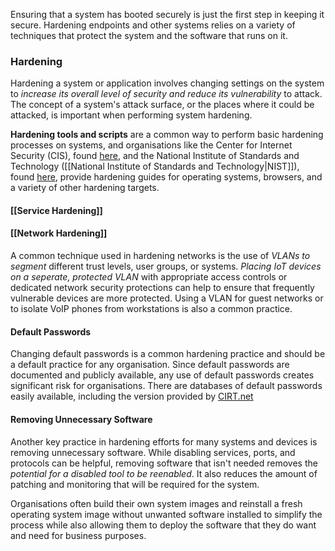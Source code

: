 
Ensuring that a system has booted securely is just the first step in keeping it secure. Hardening endpoints and other systems relies on a variety of techniques that protect the system and the software that runs on it.

### Hardening

Hardening a system or application involves changing settings on the system to *increase its overall level of security and reduce its vulnerability* to attack. The concept of a system's attack surface, or the places where it could be attacked, is important when performing system hardening. 

**Hardening tools and scripts** are a common way to perform basic hardening processes on systems, and organisations like the Center for Internet Security (CIS), found [here](http://www.cisecurity.org/cis-benchmarks), and the National Institute of Standards and Technology ([[National Institute of Standards and Technology|NIST]]), found [here](http://ncp.nist.gov/repository), provide hardening guides for operating systems, browsers, and a variety of other hardening
targets.

#### [[Service Hardening]]

#### [[Network Hardening]]

A common technique used in hardening networks is the use of *VLANs to segment* different trust levels, user groups, or systems. *Placing IoT devices on a seperate, protected VLAN* with appropriate access controls or dedicated network security protections can help to ensure that frequently vulnerable devices are more protected. Using a VLAN for guest networks or to isolate VoIP phones from workstations is also a common practice.

#### Default Passwords

Changing default passwords is a common hardening practice and should be a default practice for any organisation. Since default passwords are documented and publicly available, any use of default passwords creates significant risk for organisations. There are databases of default passwords easily available, including the version provided by [CIRT.net](https://cirt.net/passwords)

#### Removing Unnecessary Software

Another key practice in hardening efforts for many systems and devices is removing unnecessary software. While disabling services, ports, and protocols can be helpful, removing software that isn't needed removes the *potential for a disabled tool to be reenabled*. It also reduces the amount of patching and monitoring that will be required for the system.

Organisations often build their own system images and reinstall a fresh operating system image without unwanted software installed to simplify the process while also allowing them to deploy the software that they do want and need for business purposes.
